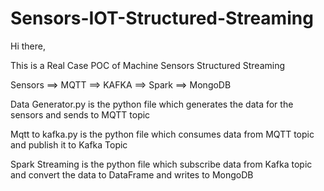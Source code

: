# Sensors-IOT-Structured-Streaming

Hi there,

This is a Real Case POC of Machine Sensors Structured Streaming 

Sensors ==> MQTT ==> KAFKA ==> Spark ==> MongoDB

Data Generator.py is the python file which generates the data for the sensors and sends to MQTT topic

Mqtt to kafka.py is the python file which consumes data from MQTT topic and publish it to Kafka Topic

Spark Streaming is the python file which subscribe data from Kafka topic and convert the data to DataFrame and writes to MongoDB

